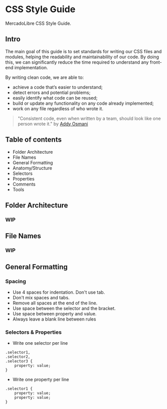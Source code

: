 # CSS Style Guide

MercadoLibre CSS Style Guide.

## Intro
The main goal of this guide is to set standards for writing our CSS files and modules, helping the readability and maintainability of our code. By doing this, we can significantly reduce the time required to understand any front-end implementation.

By writing clean code, we are able to:

- achieve a code that’s easier to understand;
- detect errors and potential problems;
- easily identify what code can be reused;
- build or update any functionality on any code already implemented;
- work on any file regardless of who wrote it.

> "Consistent code, even when written by a team, should look like one person wrote it."
by [Addy Osmani](http://addyosmani.com/blog/javascript-style-guides-and-beautifiers/)

## Table of contents

- Folder Architecture
- File Names
- General Formatting
- Anatomy/Structure
- Selectors
- Properties
- Comments
- Tools

## Folder Architecture
### WIP

## File Names
### WIP

## General Formatting

### Spacing

- Use 4 spaces for indentation. Don't use tab.
- Don't mix spaces and tabs.
- Remove all spaces at the end of the line.
- Use space between the selector and the bracket.
- Use space between property and value.
- Always leave a blank line between rules

### Selectors & Properties

- Write one selector per line

```
.selector1,
.selector2,
.selector3 {
    property: value;
}
```

- Write one property per line

```
.selector1 {
	property: value;
    property: value;
}
```